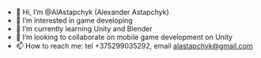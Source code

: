 - 👋 Hi, I’m @AlAstapchyk (Alexander Astapchyk)
- 👀 I’m interested in game developing
- 🌱 I’m currently learning Unity and Blender
- 💞️ I’m looking to collaborate on mobile game development on Unity
- 📫 How to reach me: tel +375299035292, email alastapchyk@gmail.com 

<!---
AlAstapchyk/AlAstapchyk is a ✨ special ✨ repository because its `README.md` (this file) appears on your GitHub profile.
You can click the Preview link to take a look at your changes.
--->

